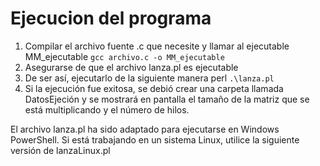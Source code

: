 # Ejecucion del programa

1. Compilar el archivo fuente .c que necesite y llamar al ejecutable MM_ejecutable
   `gcc archivo.c -o MM_ejecutable`
2. Asegurarse de que el archivo lanza.pl es ejecutable
3. De ser así, ejecutarlo de la siguiente manera  perl `.\lanza.pl`
4. Si la ejecución fue exitosa, se debió crear una carpeta llamada DatosEjeción y se mostrará en pantalla el tamaño de la matriz que se está multiplicando y el número de hilos.

   
El archivo lanza.pl ha sido adaptado para ejecutarse en Windows PowerShell. Si está trabajando en un sistema Linux, utilice la siguiente versión de lanzaLinux.pl



